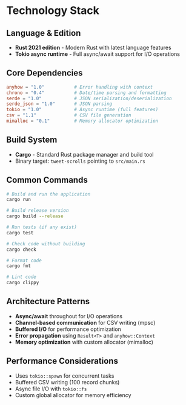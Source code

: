 # Technology Stack

## Language & Edition
- **Rust 2021 edition** - Modern Rust with latest language features
- **Tokio async runtime** - Full async/await support for I/O operations

## Core Dependencies
```toml
anyhow = "1.0"           # Error handling with context
chrono = "0.4"           # Date/time parsing and formatting  
serde = "1.0"            # JSON serialization/deserialization
serde_json = "1.0"       # JSON parsing
tokio = "1.0"            # Async runtime (full features)
csv = "1.1"              # CSV file generation
mimalloc = "0.1"         # Memory allocator optimization
```

## Build System
- **Cargo** - Standard Rust package manager and build tool
- Binary target: `tweet-scrolls` pointing to `src/main.rs`

## Common Commands
```bash
# Build and run the application
cargo run

# Build release version
cargo build --release

# Run tests (if any exist)
cargo test

# Check code without building
cargo check

# Format code
cargo fmt

# Lint code
cargo clippy
```

## Architecture Patterns
- **Async/await** throughout for I/O operations
- **Channel-based communication** for CSV writing (mpsc)
- **Buffered I/O** for performance optimization
- **Error propagation** using `Result<T>` and `anyhow::Context`
- **Memory optimization** with custom allocator (mimalloc)

## Performance Considerations
- Uses `tokio::spawn` for concurrent tasks
- Buffered CSV writing (100 record chunks)
- Async file I/O with `tokio::fs`
- Custom global allocator for memory efficiency